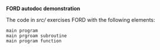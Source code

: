 **FORD autodoc demonstration**

The code in *src/* exercises FORD with the following elements:

    main program
    main prgroam subroutine
    main program function

